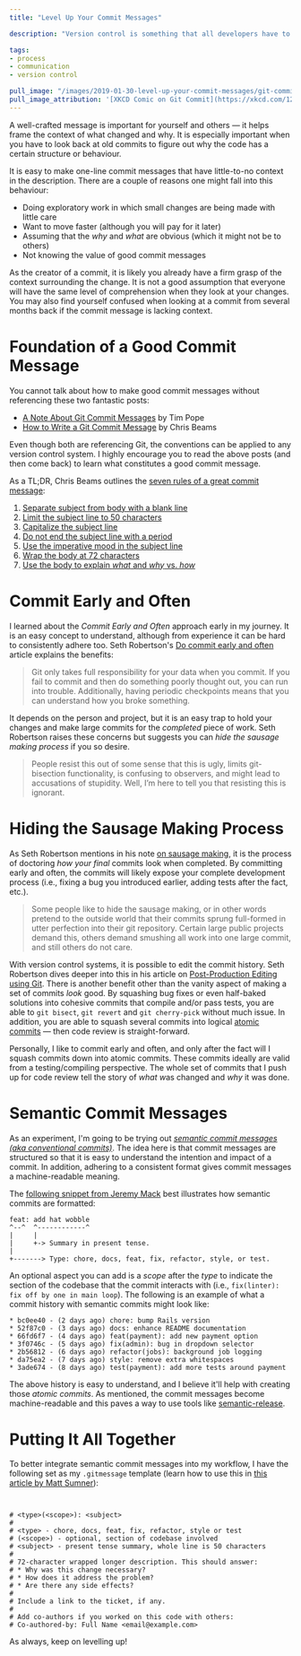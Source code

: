 ```yaml
---
title: "Level Up Your Commit Messages"

description: "Version control is something that all developers have to work through. It is such an essential part of working in the software field, especially in teams. There are many tools, utilities, commands and scenarios to learn. One facet that sometimes is overlooked is the *commit message* itself."

tags:
- process
- communication
- version control

pull_image: "/images/2019-01-30-level-up-your-commit-messages/git-commit.png"
pull_image_attribution: '[XKCD Comic on Git Commit](https://xkcd.com/1296)'
---
```


A well-crafted message is important for yourself and others — it helps frame the context of what changed and why. It is especially important when you have to look back at old commits to figure out why the code has a certain structure or behaviour.

It is easy to make one-line commit messages that have little-to-no context in the description. There are a couple of reasons one might fall into this behaviour:

- Doing exploratory work in which small changes are being made with little care
- Want to move faster (although you will pay for it later)
- Assuming that the *why* and *what* are obvious (which it might not be to others)
- Not knowing the value of good commit messages

As the creator of a commit, it is likely you already have a firm grasp of the context surrounding the change. It is not a good assumption that everyone will have the same level of comprehension when they look at your changes. You may also find yourself confused when looking at a commit from several months back if the commit message is lacking context.

# Foundation of a Good Commit Message

You cannot talk about how to make good commit messages without referencing these two fantastic posts:

- [A Note About Git Commit Messages](https://tbaggery.com/2008/04/19/a-note-about-git-commit-messages.html) by Tim Pope
- [How to Write a Git Commit Message](https://chris.beams.io/posts/git-commit) by Chris Beams

Even though both are referencing Git, the conventions can be applied to any version control system. I highly encourage you to read the above posts (and then come back) to learn what constitutes a good commit message.

As a TL;DR, Chris Beams outlines the [seven rules of a great commit message](https://chris.beams.io/posts/git-commit/#seven-rules):

1. [Separate subject from body with a blank line](https://chris.beams.io/posts/git-commit/#separate)
2. [Limit the subject line to 50 characters](https://chris.beams.io/posts/git-commit/#limit-50)
3. [Capitalize the subject line](https://chris.beams.io/posts/git-commit/#capitalize)
4. [Do not end the subject line with a period](https://chris.beams.io/posts/git-commit/#end)
5. [Use the imperative mood in the subject line](https://chris.beams.io/posts/git-commit/#imperative)
6. [Wrap the body at 72 characters](https://chris.beams.io/posts/git-commit/#wrap-72)
7. [Use the body to explain *what* and *why* vs. *how*](https://chris.beams.io/posts/git-commit/#why-not-how)

# Commit Early and Often

I learned about the *Commit Early and Often* approach early in my journey. It is an easy concept to understand, although from experience it can be hard to consistently adhere too.  Seth Robertson's [Do commit early and often](https://sethrobertson.github.io/GitBestPractices/#commit) article explains the benefits:

> Git only takes full responsibility for your data when you commit. If you fail to commit and then do something poorly thought out, you can run into trouble. Additionally, having periodic checkpoints means that you can understand how you broke something.

It depends on the person and project, but it is an easy trap to hold your changes and make large commits for the *completed* piece of work. Seth Robertson raises these concerns but suggests you can *hide the sausage making process* if you so desire.

> People resist this out of some sense that this is ugly, limits git-bisection functionality, is confusing to observers, and might lead to accusations of stupidity. Well, I’m here to tell you that resisting this is ignorant.

# Hiding the Sausage Making Process

As Seth Robertson mentions in his note [on sausage making](https://sethrobertson.github.io/GitBestPractices/#sausage), it is the process of doctoring *how your final* commits look when completed. By committing early and often, the commits will likely expose your complete development process (i.e., fixing a bug you introduced earlier, adding tests after the fact, etc.).

> Some people like to hide the sausage making, or in other words pretend to the outside world that their commits sprung full-formed in utter perfection into their git repository. Certain large public projects demand this, others demand smushing all work into one large commit, and still others do not care.

With version control systems, it is possible to edit the commit history. Seth Robertson dives deeper into this in his article on [Post-Production Editing using Git](https://sethrobertson.github.io/GitPostProduction/gpp.html). There is another benefit other than the vanity aspect of making a set of commits *look* good. By squashing bug fixes or even half-baked solutions into cohesive commits that compile and/or pass tests, you are able to `git bisect`, `git revert` and `git cherry-pick` without much issue. In addition, you are able to squash several commits into logical [atomic commits](https://www.freshconsulting.com/atomic-commits/) — then code review is straight-forward.

Personally, I like to commit early and often, and only after the fact will I squash commits down into atomic commits. These commits ideally are valid from a testing/compiling perspective. The whole set of commits that I push up for code review tell the story of *what w*as changed and *why* it was done.

# Semantic Commit Messages

As an experiment, I'm going to be trying out *[semantic commit messages (aka conventional commits)](https://www.conventionalcommits.org)*. The idea here is that commit messages are structured so that it is easy to understand the intention and impact of a commit. In addition, adhering to a consistent format gives commit messages a machine-readable meaning.

The [following snippet from Jeremy Mack](https://seesparkbox.com/foundry/semantic_commit_messages) best illustrates how semantic commits are formatted:

```
feat: add hat wobble
^--^  ^------------^
|     |
|     +-> Summary in present tense.
|
+-------> Type: chore, docs, feat, fix, refactor, style, or test.
```

An optional aspect you can add is a *scope* after the *type* to indicate the section of the codebase that the commit interacts with (i.e., `fix(linter): fix off by one in main loop`). The following is an example of what a commit history with semantic commits might look like:

```
* bc0ee40 - (2 days ago) chore: bump Rails version
* 52f87c0 - (3 days ago) docs: enhance README documentation
* 66fd6f7 - (4 days ago) feat(payment): add new payment option
* 3f0746c - (5 days ago) fix(admin): bug in dropdown selector
* 2b56812 - (6 days ago) refactor(jobs): background job logging
* da75ea2 - (7 days ago) style: remove extra whitespaces
* 3ade674 - (8 days ago) test(payment): add more tests around payment
```

The above history is easy to understand, and I believe it'll help with creating those *atomic commits*. As mentioned, the commit messages become machine-readable and this paves a way to use tools like [semantic-release](https://github.com/semantic-release/semantic-release).

# Putting It All Together

To better integrate semantic commit messages into my workflow, I have the following set as my `.gitmessage` template (learn how to use this in [this article by Matt Sumner](https://robots.thoughtbot.com/better-commit-messages-with-a-gitmessage-template)):


```


# <type>(<scope>): <subject>
#
# <type> - chore, docs, feat, fix, refactor, style or test
# (<scope>) - optional, section of codebase involved
# <subject> - present tense summary, whole line is 50 characters
#
# 72-character wrapped longer description. This should answer:
# * Why was this change necessary?
# * How does it address the problem?
# * Are there any side effects?
#
# Include a link to the ticket, if any.
#
# Add co-authors if you worked on this code with others:
# Co-authored-by: Full Name <email@example.com>
```

As always, keep on levelling up!
